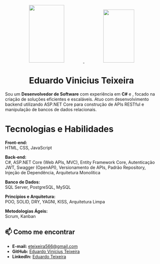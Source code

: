 <div align="center">
  <a href="https://github.com/eduardo-v-teixeira">
    <img height="190em" width="48%" src="https://github-readme-stats-sigma-five.vercel.app/api?username=eduardo-v-teixeira&show_icons=true&theme=tokyonight&include_all_commits=true&count_private=true"/>
    <img height="175em" width="45%" src="https://github-readme-stats-sigma-five.vercel.app/api/top-langs/?username=eduardo-v-teixeira&layout=compact&langs_count=7&theme=tokyonight"/>
  </a>
</div>

<h1 align="center">Eduardo Vinicius Teixeira</h1>

Sou um **Desenvolvedor de Software** com experiência em **C#** e , focado na criação de soluções eficientes e escaláveis. Atuo com desenvolvimento backend utilizando ASP.NET Core para construção de APIs RESTful e manipulação de bancos de dados relacionais.

# Tecnologias e Habilidades  

**Front-end:**  
HTML, CSS, JavaScript 

**Back-end:**  
C#, ASP.NET Core (Web APIs, MVC), Entity Framework Core, Autenticação JWT, Swagger (OpenAPI), Versionamento de APIs, Padrão Repository, Injeção de Dependência, Arquitetura Monolítica  

**Banco de Dados:**  
SQL Server, PostgreSQL, MySQL  

**Princípios e Arquitetura:**  
POO, SOLID, DRY, YAGNI, KISS, Arquitetura Limpa  

**Metodologias Ágeis:**  
Scrum, Kanban  

## 📫 Como me encontrar

- **E-mail:** [eteixeira566@gmail.com](mailto:eteixeira566@gmail.com)
- **GitHub:** [Eduardo Vinicius Teixeira](https://github.com/eduardo-v-teixeira)
- **LinkedIn:** [Eduardo Teixeira](https://www.linkedin.com/in/eduardo-teixeira-739944311)
